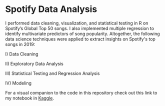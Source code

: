 # Spotify Data Analysis

I performed data cleaning, visualization, and statistical testing in R on Spotify’s Global Top 50 songs. I also implemented multiple regression to identify multivariate predictors of song popularity. Altogether, the following data science techniques were applied to extract insights on Spotify's top songs in 2019:

I) Data Cleaning

II) Exploratory Data Analysis

III) Statistical Testing and Regression Analysis

IV) Modeling


For a visual companion to the code in this repository check out this link to my notebook in [Kaggle](https://www.kaggle.com/gianzlupko/spotify-user-research). 
